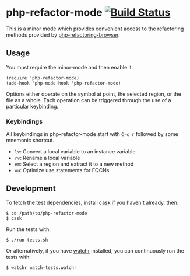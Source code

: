 # php-refactor-mode [![Build Status](https://secure.travis-ci.org/keelerm84/php-refactor-mode.el.png)](http://travis-ci.org/keelerm84/php-refactor-mode.el)

This is a minor mode which provides convenient access to the refactoring
methods provided by
[php-refactoring-browser](https://github.com/QafooLabs/php-refactoring-browser).

## Usage

You must require the minor-mode and then enable it.

    (require 'php-refactor-mode)
    (add-hook 'php-mode-hook 'php-refactor-mode)

Options either operate on the symbol at point, the selected region, or the file
as a whole.  Each operation can be triggered through the use of a particular
keybinding.

### Keybindings

All keybindings in php-refactor-mode start with `C-c r` followed by some
mnemonic shortcut.

* `lv`: Convert a local variable to an instance variable
* `rv`: Rename a local variable
* `em`: Select a region and extract it to a new method
* `ou`: Optimize use statements for FQCNs

## Development

To fetch the test dependencies, install
[cask](https://github.com/rejeep/cask.el) if you haven't already, then:

    $ cd /path/to/php-refactor-mode
    $ cask

Run the tests with:

    $ ./run-tests.sh

Or alternatively, if you have [watchr](https://github.com/mynyml/watchr)
installed, you can continuously run the tests with:

    $ watchr watch-tests.watchr
